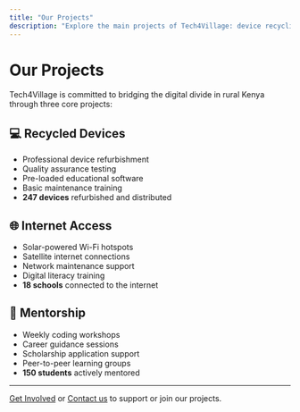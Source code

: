 ```yaml
---
title: "Our Projects"
description: "Explore the main projects of Tech4Village: device recycling, internet access, and mentorship."
---
```


# Our Projects

Tech4Village is committed to bridging the digital divide in rural Kenya through three core projects:

## 💻 Recycled Devices
- Professional device refurbishment
- Quality assurance testing
- Pre-loaded educational software
- Basic maintenance training
- **247 devices** refurbished and distributed

## 🌐 Internet Access
- Solar-powered Wi-Fi hotspots
- Satellite internet connections
- Network maintenance support
- Digital literacy training
- **18 schools** connected to the internet

## 👥 Mentorship
- Weekly coding workshops
- Career guidance sessions
- Scholarship application support
- Peer-to-peer learning groups
- **150 students** actively mentored

---

[Get Involved](/involved/) or [Contact us](/contact/) to support or join our projects. 